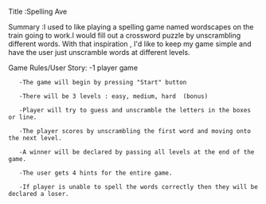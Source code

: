 Title :Spelling Ave 

Summary :I used to like playing a spelling game named wordscapes on the train going to work.I would fill out a crossword puzzle by unscrambling different words. With that inspiration , I'd like to keep my game simple and have the user just unscramble words at different levels. 

Game Rules/User Story: 
       -1 player game
        
       -The game will begin by pressing "Start" button

       -There will be 3 levels : easy, medium, hard  (bonus)
       
       -Player will try to guess and unscramble the letters in the boxes or line.

       -The player scores by unscrambling the first word and moving onto the next level.

       -A winner will be declared by passing all levels at the end of the game. 

       -The user gets 4 hints for the entire game. 

       -If player is unable to spell the words correctly then they will be declared a loser.
      


